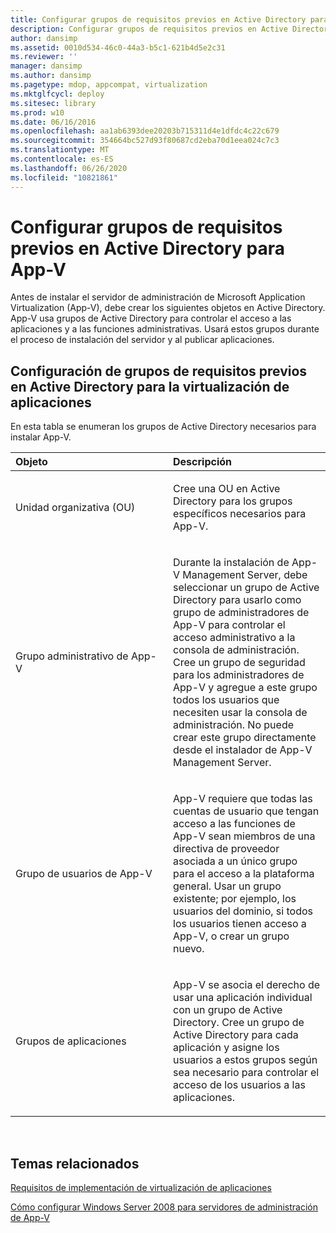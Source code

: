 ```yaml
---
title: Configurar grupos de requisitos previos en Active Directory para App-V
description: Configurar grupos de requisitos previos en Active Directory para App-V
author: dansimp
ms.assetid: 0010d534-46c0-44a3-b5c1-621b4d5e2c31
ms.reviewer: ''
manager: dansimp
ms.author: dansimp
ms.pagetype: mdop, appcompat, virtualization
ms.mktglfcycl: deploy
ms.sitesec: library
ms.prod: w10
ms.date: 06/16/2016
ms.openlocfilehash: aa1ab6393dee20203b715311d4e1dfdc4c22c679
ms.sourcegitcommit: 354664bc527d93f80687cd2eba70d1eea024c7c3
ms.translationtype: MT
ms.contentlocale: es-ES
ms.lasthandoff: 06/26/2020
ms.locfileid: "10821861"
---
```

# Configurar grupos de requisitos previos en Active Directory para App-V


Antes de instalar el servidor de administración de Microsoft Application Virtualization (App-V), debe crear los siguientes objetos en Active Directory. App-V usa grupos de Active Directory para controlar el acceso a las aplicaciones y a las funciones administrativas. Usará estos grupos durante el proceso de instalación del servidor y al publicar aplicaciones.

## Configuración de grupos de requisitos previos en Active Directory para la virtualización de aplicaciones


En esta tabla se enumeran los grupos de Active Directory necesarios para instalar App-V.

<table>
<colgroup>
<col width="50%" />
<col width="50%" />
</colgroup>
<thead>
<tr class="header">
<th align="left">Objeto</th>
<th align="left">Descripción</th>
</tr>
</thead>
<tbody>
<tr class="odd">
<td align="left"><p>Unidad organizativa (OU)</p></td>
<td align="left"><p>Cree una OU en Active Directory para los grupos específicos necesarios para App-V.</p></td>
</tr>
<tr class="even">
<td align="left"><p>Grupo administrativo de App-V</p></td>
<td align="left"><p>Durante la instalación de App-V Management Server, debe seleccionar un grupo de Active Directory para usarlo como grupo de administradores de App-V para controlar el acceso administrativo a la consola de administración. Cree un grupo de seguridad para los administradores de App-V y agregue a este grupo todos los usuarios que necesiten usar la consola de administración. No puede crear este grupo directamente desde el instalador de App-V Management Server.</p></td>
</tr>
<tr class="odd">
<td align="left"><p>Grupo de usuarios de App-V</p></td>
<td align="left"><p>App-V requiere que todas las cuentas de usuario que tengan acceso a las funciones de App-V sean miembros de una directiva de proveedor asociada a un único grupo para el acceso a la plataforma general. Usar un grupo existente; por ejemplo, los usuarios del dominio, si todos los usuarios tienen acceso a App-V, o crear un grupo nuevo.</p></td>
</tr>
<tr class="even">
<td align="left"><p>Grupos de aplicaciones</p></td>
<td align="left"><p>App-V se asocia el derecho de usar una aplicación individual con un grupo de Active Directory. Cree un grupo de Active Directory para cada aplicación y asigne los usuarios a estos grupos según sea necesario para controlar el acceso de los usuarios a las aplicaciones.</p></td>
</tr>
</tbody>
</table>

 

## Temas relacionados


[Requisitos de implementación de virtualización de aplicaciones](application-virtualization-deployment-requirements.md)

[Cómo configurar Windows Server 2008 para servidores de administración de App-V](how-to-configure-windows-server-2008-for-app-v-management-servers.md)

 

 





